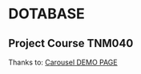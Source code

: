 # DOTABASE
## Project Course TNM040 



Thanks to:
[Carousel DEMO PAGE](http://vladimirbujanovic.com/angular-carousel-3d/demo/demo.html)

